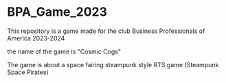# BPA_Game_2023

This repository is a game made for the club Business Professionals of America 2023-2024 

the name of the game is "Cosmic Cogs"

The game is about a space fairing steampunk style RTS game
(Steampunk Space Pirates)
